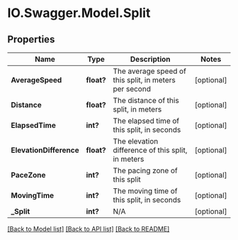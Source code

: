 # IO.Swagger.Model.Split
## Properties

Name | Type | Description | Notes
------------ | ------------- | ------------- | -------------
**AverageSpeed** | **float?** | The average speed of this split, in meters per second | [optional] 
**Distance** | **float?** | The distance of this split, in meters | [optional] 
**ElapsedTime** | **int?** | The elapsed time of this split, in seconds | [optional] 
**ElevationDifference** | **float?** | The elevation difference of this split, in meters | [optional] 
**PaceZone** | **int?** | The pacing zone of this split | [optional] 
**MovingTime** | **int?** | The moving time of this split, in seconds | [optional] 
**_Split** | **int?** | N/A | [optional] 

[[Back to Model list]](../README.md#documentation-for-models) [[Back to API list]](../README.md#documentation-for-api-endpoints) [[Back to README]](../README.md)


